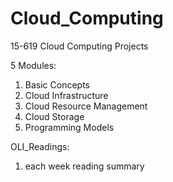 # Cloud_Computing
15-619 Cloud Computing Projects

5 Modules:
  1. Basic Concepts
  2. Cloud Infrastructure
  3. Cloud Resource Management
  4. Cloud Storage
  5. Programming Models
  
OLI_Readings:
  1. each week reading summary
  
  



